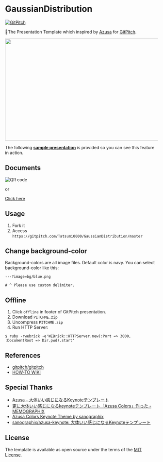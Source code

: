 # GaussianDistribution


[![GitPitch](https://gitpitch.com/assets/badge.svg)](https://gitpitch.com/yhirano55/gitpitch-azusa/master?grs=github&t=white)

:tropical_drink:The Presentation Template which inspired by [Azusa](http://sanographix.github.io/azusa-keynote/) for [GitPitch](https://gitpitch.com/).

<a href="https://gitpitch.com/yhirano55/gitpitch-azusa/master?grs=github&t=white"><img src="https://raw.githubusercontent.com/yhirano55/gitpitch-azusa/master/assets/slide.jpg" width="600" height="336" /></a>

The following <strong>[sample presentation](https://gitpitch.com/yhirano55/gitpitch-azusa/master?grs=github&t=white)</strong> is provided so you can see this feature in action.

## Documents
![QR code](https://github.com/Tatsumi0000/gitpitch-azusa/blob/master/pics/QR.png "式 QR code")

or

<a href="https://gitpitch.com/Tatsumi0000/GaussianDistribution/master#/" target="_blank">Click here</a>

## Usage

1. Fork it
2. Access `https://gitpitch.com/Tatsumi0000/GaussianDistribution/master`

## Change background-color

Background-colors are all image files. Default color is navy. You can select background-color like this:

    ---?image=bg/blue.png

    # ^ Please use custom delimiter.

## Offline

1. Click `offline` in footer of GitPitch presentation.
2. Download `PITCHME.zip`
3. Uncompress `PITCHME.zip`
4. Run HTTP Server:

  ```
  $ ruby -rwebrick -e'WEBrick::HTTPServer.new(:Port => 3000, :DocumentRoot => Dir.pwd).start'
  ```

## References

- [gitpitch/gitpitch](https://github.com/gitpitch/gitpitch)
- [HOW-TO WIKI](https://github.com/gitpitch/gitpitch/wiki)

## Special Thanks

- [Azusa - 大体いい感じになるKeynoteテンプレート](http://sanographix.github.io/azusa-keynote/)
- [更に大体いい感じになるkeynoteテンプレート「Azusa Colors」作った - MEMOGRAPHIX](http://memo.sanographix.net/post/113681262780)
- [Azusa Colors Keynote Theme by sanographix](http://sanographix.github.io/azusa-colors/)
- [sanographix/azusa-keynote: 大体いい感じになるKeynoteテンプレート](https://github.com/sanographix/azusa-keynote)

## License

The template is available as open source under the terms of the [MIT License](http://opensource.org/licenses/MIT).
